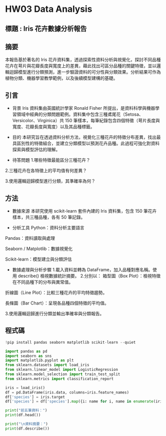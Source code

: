 # HW03 Data Analysis

## 標題 : Iris 花卉數據分析報告


## 摘要

本報告基於著名的 Iris 花卉資料集，透過探索性資料分析與視覺化，探討不同品種花卉在萼片與花瓣長度與寬度上的差異，藉此找出可區分品種的關鍵特徵，並以邏輯迴歸模型進行分類預測，進一步驗證資料的可分性與分類效果。分析結果可作為植物分類、機器學習教學範例，以及後續模型建構的基礎。

## 引言

- 背景
Iris 資料集由英國統計學家 Ronald Fisher 所提出，是資料科學與機器學習領域中經典的分類問題範例。資料集中包含三種鳶尾花（Setosa、Versicolor、Virginica）共 150 筆樣本，每筆紀錄包含四個特徵（萼片長度與寬度、花瓣長度與寬度）以及其品種標籤。

- 目的
本研究旨在透過資料分析方法，視覺化三種花卉的特徵分布差異，找出最具區別性的特徵組合，並建立分類模型以預測花卉品種。此過程可強化對資料探索與模型評估的理解。

- 待答問題
1.哪些特徵最能區分三種花卉？

2.三種花卉在各特徵上的平均值有何差異？

3.使用邏輯迴歸模型進行分類，其準確率為何？

## 方法

- 數據來源
本研究使用 scikit-learn 套件內建的 Iris 資料集，包含 150 筆花卉樣本，共三種品種，各有 50 筆記錄。

- 分析工具
Python：資料分析主要語言

Pandas：資料讀取與處理

Seaborn / Matplotlib：數據視覺化

Scikit-learn：模型建立與分類評估

- 數據處理與分析步驟
1.載入資料並轉為 DataFrame，加入品種對應名稱。使用 describe() 檢視數據統計摘要。
2.分別以：
箱型圖（Box Plot）：檢視特徵在不同品種下的分布與異常值。

折線圖（Line Plot）：比較三種花卉的平均特徵趨勢。

長條圖（Bar Chart）：呈現各品種四個特徵的平均值。

3.使用邏輯迴歸進行分類並輸出準確率與分類報告。

## 程式碼

```python
!pip install pandas seaborn matplotlib scikit-learn --quiet

import pandas as pd
import seaborn as sns
import matplotlib.pyplot as plt
from sklearn.datasets import load_iris
from sklearn.linear_model import LogisticRegression
from sklearn.model_selection import train_test_split
from sklearn.metrics import classification_report

iris = load_iris()
df = pd.DataFrame(iris.data, columns=iris.feature_names)
df['species'] = iris.target
df['species'] = df['species'].map({i: name for i, name in enumerate(iris.target_names)})

print("前五筆資料：")
print(df.head())

print("\n資料摘要：")
print(df.describe())
```
